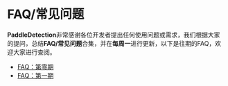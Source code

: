 # FAQ/常见问题

**PaddleDetection**非常感谢各位开发者提出任何使用问题或需求，我们根据大家的提问，总结**FAQ/常见问题**合集，并在**每周一**进行更新，以下是往期的FAQ，欢迎大家进行查阅。

- [FAQ：第零期](./FAQ第零期.md)
- [FAQ：第一期](./FAQ第一期.md)

